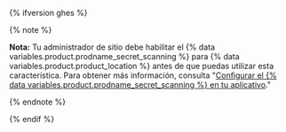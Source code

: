 {% ifversion ghes %}

{% note %}

**Nota:** Tu administrador de sitio debe habilitar el {% data variables.product.prodname_secret_scanning %} para {% data variables.product.product_location %} antes de que puedas utilizar esta característica. Para obtener más información, consulta "[Configurar el {% data variables.product.prodname_secret_scanning %} en tu aplicativo](/enterprise/admin/configuration/configuring-secret-scanning-for-your-appliance)."

{% endnote %}

{% endif %}
